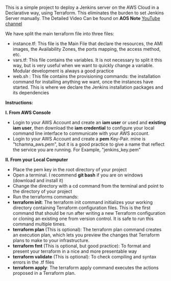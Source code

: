 This is a simple project to deploy a Jenkins server on the AWS Cloud in a Declarative way, using Terraform.
This eliminates the burden to set Jenkins Server manually.
The Detailed Video Can be found on <b>AOS Note</b> <a href="https://www.youtube.com/watch?v=9XrYwfIWDL0" target="_blank">YouTube channel</a>


We have split the main terraform file into three files:
  - instance.tf: This file is the Main File that declare the resources, the AMI images, the Availability Zones, the ports mapping, the access method, etc.
  - vars.tf: This file contains the variables. It is not necessary to split it this way, but is very useful when we want to quickly change a variable. Modular development is always a good practice
  - web.sh : This file contains the provisioning commands: the installation command for installing anything we want, once the instances have started. This is where we declare the Jenkins installation packages and its dependencies
  
  
<b> Instructions: </b>

<b>I. From AWS Console</b>

- Login to your AWS Account and create an <b>iam user</b> or used and <b>existing iam user</b>, then download the <b>iam credential</b> to configure your local command line interface to communicate with your AWS account.
- Login to your AWS Account and create a <b>pem</b> Key-Pair. mine is "tchamna_aws.pem", but it is a good practice to give a name that reflect the service you are running. For Example, "jenkins_key.pem"

<b>II. From your Local Computer</b>

- Place the pem key in the root directory of your project
- Open a terminal. I recommend <b> git bash</b> if you are on windows (download and install it)
- Change the directory with a cd command from the terminal and point to the directory of your project
- Run the terraforms commands:
- <b> terraform init</b>: The terraform init command initializes your working directory containing Terraform configuration files. This is the first command that should be run after writing a new Terraform configuration or cloning an existing one from version control. It is safe to run this command multiple times.
- <b>terraform plan </b> (This is optional): The terraform plan command creates an execution plan, which lets you preview the changes that Terraform plans to make to your infrastructure. 
-  <b>terraform fmt</b> (This is optional, but good practice): To format and present your terraform in a nice and more presentable way
-  <b>terraform validate</b> (This is optional): To check compiling and syntax errors in the .tf files
-  <b>terraform apply</b>: The terraform apply command executes the actions proposed in a Terraform plan.
